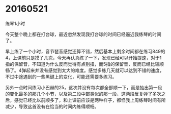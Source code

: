 # 20160521

练琴1小时

今天整个晚上都在打台球，最近忽然发现我打台球的时间已经逼近我练琴的时间了。

早上练了一个小时，音节琶音感觉还算不错，然后基本上剩余时间都在练习849的4，上课前只是摸了几次，今天再认真练了一下，发现已经可以开始提速，对于1指的保留音，不知道为什么反而觉得有点别扭，而5指的保留音，反而已经比较顺畅了。4弹起来并没有感觉到太大的难度。感觉多练几天就可以达到不错的速度，不过中途遇到的一些黑键上的变化，可能还需要多练习。

另外一点时间练习小巴赫的25，这次并没有每次都全部顺一下，而是抽出第一段的变化最多的那几个小节，以及第二段中部类似的那一段，这两段反复弹了多次之后，感觉已经比以前顺多了，和上课前应该是两种样子，都怪我上周练琴时间有所减少，导致这首没有在恰当的时间内练得顺畅。

